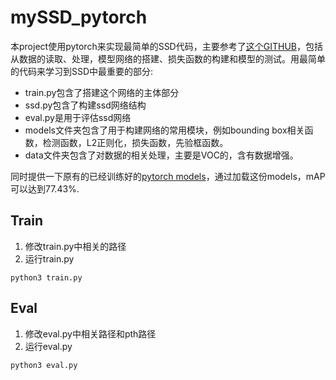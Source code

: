 # mySSD_pytorch
本project使用pytorch来实现最简单的SSD代码，主要参考了[这个GITHUB](https://github.com/amdegroot/ssd.pytorch)，包括从数据的读取、处理，模型网络的搭建、损失函数的构建和模型的测试。用最简单的代码来学习到SSD中最重要的部分:
- train.py包含了搭建这个网络的主体部分
- ssd.py包含了构建ssd网络结构
- eval.py是用于评估ssd网络
- models文件夹包含了用于构建网络的常用模块，例如bounding box相关函数，检测函数，L2正则化，损失函数，先验框函数。
- data文件夹包含了对数据的相关处理，主要是VOC的，含有数据增强。

同时提供一下原有的已经训练好的[pytorch models](https://s3.amazonaws.com/amdegroot-models/ssd300_mAP_77.43_v2.pth)，通过加载这份models，mAP可以达到77.43%.
## Train
1. 修改train.py中相关的路径
2. 运行train.py
```
python3 train.py
```

## Eval
1. 修改eval.py中相关路径和pth路径
2. 运行eval.py

```
python3 eval.py
```

